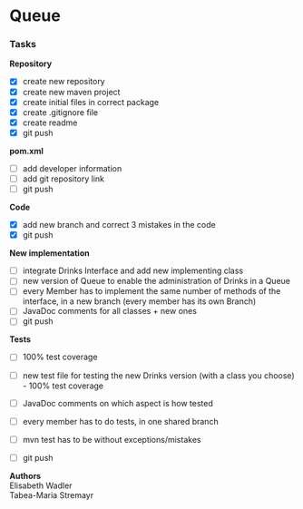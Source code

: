 # Queue

### Tasks
**Repository**
- [x] create new repository
- [x] create new maven project
- [x] create initial files in correct package
- [x] create .gitignore file
- [x] create readme
- [x] git push

**pom.xml**
- [ ] add developer information
- [ ] add git repository link
- [ ] git push

**Code**
- [x] add new branch and correct 3 mistakes in the code
- [x] git push

**New implementation**
- [ ] integrate Drinks Interface and add new implementing class
- [ ] new version of Queue to enable the administration of Drinks in a Queue
- [ ] every Member has to implement the same number of methods of the interface, in a new branch (every member has its own Branch)
- [ ] JavaDoc comments for all classes + new ones
- [ ] git push

**Tests**
- [ ] 100% test coverage
- [ ] new test file for testing the new Drinks version (with a class you choose) - 100% test coverage
- [ ] JavaDoc comments on which aspect is how tested
- [ ] every member has to do tests, in one shared branch
- [ ] mvn test has to be without exceptions/mistakes
- [ ] git push


**Authors**\
Elisabeth Wadler\
Tabea-Maria Stremayr
